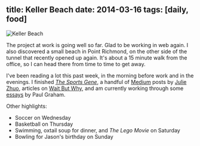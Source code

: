 title: Keller Beach
date: 2014-03-16
tags: [daily, food]
---

![Keller Beach](https://dl.dropbox.com/u/4291520/scriptogram/keller-beach.jpg)

The project at work is going well so far. Glad to be working in web again. I also discovered a small beach in Point Richmond, on the other side of the tunnel that recently opened up again. It's about a 15 minute walk from the office, so I can head there from time to time to get away.

I've been reading a lot this past week, in the morning before work and in the evenings. I finished *[The Sports Gene](http://www.amazon.com/The-Sports-Gene-Extraordinary-Performance/dp/1591845114)*, a handful of [Medium](https://medium.com/) posts by [Julie Zhuo](https://medium.com/@joulee), articles on [Wait But Why](http://waitbutwhy.com/), and am currently working through some [essays](http://www.paulgraham.com/articles.html) by Paul Graham.

Other highlights:

- Soccer on Wednesday
- Basketball on Thursday
- Swimming, oxtail soup for dinner, and *The Lego Movie* on Saturday
- Bowling for Jason's birthday on Sunday